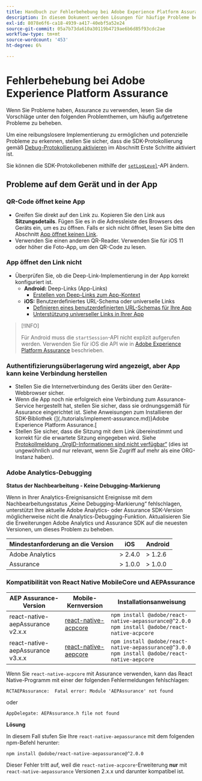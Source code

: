```yaml
---
title: Handbuch zur Fehlerbehebung bei Adobe Experience Platform Assurance
description: In diesem Dokument werden Lösungen für häufige Probleme bei der Verwendung von Adobe Experience Platform Assurance beschrieben.
exl-id: 8078e6f6-ca18-4939-a417-40ebf5a52e24
source-git-commit: 05a7b73da610a30119b4719ae6b6d85f93cdc2ae
workflow-type: tm+mt
source-wordcount: '453'
ht-degree: 6%

---
```


# Fehlerbehebung bei Adobe Experience Platform Assurance

Wenn Sie Probleme haben, Assurance zu verwenden, lesen Sie die Vorschläge unter den folgenden Problemthemen, um häufig aufgetretene Probleme zu beheben.

Um eine reibungslosere Implementierung zu ermöglichen und potenzielle Probleme zu erkennen, stellen Sie sicher, dass die SDK-Protokollierung gemäß [Debug-Protokollierung aktivieren](https://developer.adobe.com/client-sdks/documentation/getting-started/enable-debug-logging/) im Abschnitt Erste Schritte aktiviert ist.

Sie können die SDK-Protokollebenen mithilfe der [`setLogLevel`](https://developer.adobe.com/client-sdks/documentation/mobile-core/api-reference/#setloglevel)-API ändern.

## Probleme auf dem Gerät und in der App

### QR-Code öffnet keine App

* Greifen Sie direkt auf den Link zu. Kopieren Sie den Link aus **Sitzungsdetails**. Fügen Sie es in die Adressleiste des Browsers des Geräts ein, um es zu öffnen. Falls er sich nicht öffnet, lesen Sie bitte den Abschnitt [App öffnet keinen Link](#app-does-not-open-link).
* Verwenden Sie einen anderen QR-Reader. Verwenden Sie für iOS 11 oder höher die Foto-App, um den QR-Code zu lesen.

### App öffnet den Link nicht

* Überprüfen Sie, ob die Deep-Link-Implementierung in der App korrekt konfiguriert ist.
   * **Android:** Deep-Links (App-Links)
      * [Erstellen von Deep-Links zum App-Kontext](https://developer.android.com/training/app-links/deep-linking)
   * **iOS:** Benutzerdefiniertes URL-Schema oder universelle Links
      * [Definieren eines benutzerdefinierten URL-Schemas für Ihre App](https://developer.apple.com/documentation/uikit/inter-process_communication/allowing_apps_and_websites_to_link_to_your_content/defining_a_custom_url_scheme_for_your_app)
      * [Unterstützung universeller Links in Ihrer App](https://developer.apple.com/documentation/uikit/inter-process_communication/allowing_apps_and_websites_to_link_to_your_content/supporting_universal_links_in_your_app)

>[!INFO]
>
>Für Android muss die `startSession`-API nicht explizit aufgerufen werden. Verwenden Sie für iOS die API wie in [Adobe Experience Platform Assurance](https://developer.adobe.com/client-sdks/documentation/platform-assurance-sdk/#register-aepassurance-with-mobile-core) beschrieben.

### Authentifizierungsüberlagerung wird angezeigt, aber App kann keine Verbindung herstellen

* Stellen Sie die Internetverbindung des Geräts über den Geräte-Webbrowser sicher.
* Wenn die App noch nie erfolgreich eine Verbindung zum Assurance-Service hergestellt hat, stellen Sie sicher, dass sie ordnungsgemäß für Assurance eingerichtet ist. Siehe Anweisungen zum Installieren der SDK-Bibliothek {](./tutorials/implement-assurance.md)}Adobe Experience Platform Assurance.[
* Stellen Sie sicher, dass die Sitzung mit dem Link übereinstimmt und korrekt für die erwartete Sitzung eingegeben wird. Siehe [Protokollmeldung „OrgID-Informationen sind nicht verfügbar“](https://developer.adobe.com/client-sdks/documentation/platform-assurance-sdk/common-issues/#orgid-information-is-not-available) (dies ist ungewöhnlich und nur relevant, wenn Sie Zugriff auf mehr als eine ORG-Instanz haben).

### Adobe Analytics-Debugging

**Status der Nachbearbeitung - Keine Debugging-Markierung**

Wenn in Ihrer Analytics-Ereignisansicht Ereignisse mit dem Nachbearbeitungsstatus „Keine Debugging-Markierung“ fehlschlagen, unterstützt Ihre aktuelle Adobe Analytics- oder Assurance SDK-Version möglicherweise nicht die Analytics-Debugging-Funktion.
Aktualisieren Sie die Erweiterungen Adobe Analytics und Assurance SDK auf die neuesten Versionen, um dieses Problem zu beheben.

| Mindestanforderung an die Version | iOS | Android |
| --------------------------- | --- | ------- |
| Adobe Analytics | > 2.4.0 | > 1.2.6 |
| Assurance | > 1.0.0 | > 1.0.0 |

### Kompatibilität von React Native MobileCore und AEPAssurance

| AEP Assurance-Version | Mobile-Kernversion | Installationsanweisung |
| --------------------- | ------------------- | ------------------- |
| react-native-aepAssurance v2.x.x | [react-native-acpcore](https://www.npmjs.com/package/@adobe/react-native-acpcore) | `npm install @adobe/react-native-aepassurance@^2.0.0` <br/>`npm install @adobe/react-native-acpcore` |
| react-native-aepAssurance v3.x.x | [react-native-aepcore](https://www.npmjs.com/package/@adobe/react-native-aepcore) | `npm install @adobe/react-native-aepassurance@^3.0.0` <br/>`npm install @adobe/react-native-aepcore` |

Wenn Sie `react-native-acpcore` mit Assurance verwenden, kann das React Native-Programm mit einer der folgenden Fehlermeldungen fehlschlagen:

```
RCTAEPAssurance:  Fatal error: Module 'AEPAssurance' not found
```

oder

```
AppDelegate: AEPAssurance.h file not found
```

**Lösung**

In diesem Fall stufen Sie Ihre `react-native-aepassurance` mit dem folgenden npm-Befehl herunter:

```shell
npm install @adobe/react-native-aepassurance@^2.0.0
```

Dieser Fehler tritt auf, weil die `react-native-acpcore`-Erweiterung **nur** mit `react-native-aepassurance` Versionen 2.x.x und darunter kompatibel ist.
